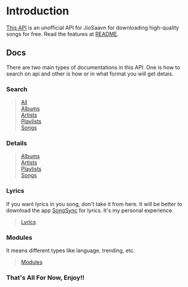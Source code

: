 # Introduction

[This API](https://saavn-search-api-17.vercel.app/) is an unofficial API for JioSaavn for downloading high-quality songs for free. Read the features at [README](/README.md).

## Docs

There are two main types of documentations in this API. One is how to search on api and other is how or in what format you will get detais.

### Search

> [All](/docs/search/all.md) <br>
> [Albums](/docs/search/albums.md) <br>
> [Artists](/docs/search/artists.md) <br>
> [Playlists](/docs/search/playlists.md)<br>
> [Songs](/docs/search/songs.md)

### Details

> [Albums](/docs/details/albums.md) <br>
> [Artists](/docs/details/artists.md) <br>
> [Playlists](/docs/details/playlists.md) <br>
> [Songs](/docs/details/songs.md)

### Lyrics

If you want lyrics in you song, don't take it from here. It will be better to download the app [SongSync](https://github.com/Lambada10/SongSync) for lyrics. It's my personal experience.
> [Lyrics](/docs/lyrics.md)

### Modules 

It means different types like language, trending, etc.
> [Modules](/docs/modules.md)

### That's All For Now, Enjoy!!
